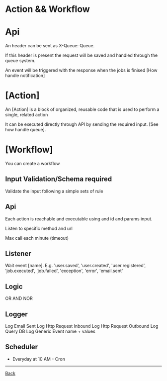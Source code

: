 # Action && Workflow

# Api

An header can be sent as X-Queue: Queue.

If this header is present the request will be saved and handled through the queue system.

An event will be triggered with the response when the jobs is finised [How handle notification]

# [Action]
An [Action] is a block of organized, reusable code that is used to perform a single, related action

It can be executed directly through API by sending the required input. [See how handle queue].

# [Workflow]
You can create a workflow

## Input Validation/Schema required
Validate the input following a simple sets of rule

## Api
Each action is reachable and executable using and id and params input.


Listen to specific method and url

Max call each minute (timeout)

## Listener
Wait event [name]. E.g. 'user.saved', 'user.created', 'user.registered', 'job.executed', 'job.failed', 'exception', 'error', 'email.sent'

## Logic
OR
AND
NOR

## Logger
Log Email Sent
Log Http Request Inbound
Log Http Request Outbound
Log Query DB
Log Generic Event name + values

## Scheduler
 - Everyday at 10 AM - Cron

---

[Back](index.md)